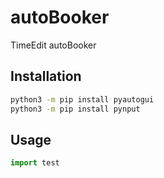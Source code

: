# autoBooker
TimeEdit autoBooker

## Installation
```bash
python3 -m pip install pyautogui
python3 -m pip install pynput
```

## Usage

```python
import test
```
